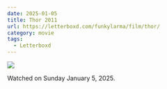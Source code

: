 ```yaml
---
date: 2025-01-05
title: Thor 2011
url: https://letterboxd.com/funkylarma/film/thor/
category: movie
tags:
  - Letterboxd
---
```


![](https://a.ltrbxd.com/resized/film-poster/4/6/4/5/6/46456-thor-0-600-0-900-crop.jpg?v=36c210ad0d)

Watched on Sunday January 5, 2025.
